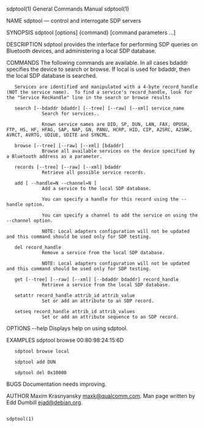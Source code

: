 sdptool(1)                                                                                                                                      General Commands Manual                                                                                                                                      sdptool(1)

NAME
       sdptool — control and interrogate SDP servers

SYNOPSIS
       sdptool [options]  {command}  [command parameters ...]

DESCRIPTION
       sdptool provides the interface for performing SDP queries on Bluetooth devices, and administering a local SDP database.

COMMANDS
       The following commands are available.  In all cases bdaddr specifies the device to search or browse.  If local is used for bdaddr, then the local SDP database is searched.

       Services are identified and manipulated with a 4-byte record_handle (NOT the service name).  To find a service's record_handle, look for the "Service RecHandle" line in the search or browse results

       search [--bdaddr bdaddr] [--tree] [--raw] [--xml] service_name
                 Search for services..

                 Known service names are DID, SP, DUN, LAN, FAX, OPUSH, FTP, HS, HF, HFAG, SAP, NAP, GN, PANU, HCRP, HID, CIP, A2SRC, A2SNK, AVRCT, AVRTG, UDIUE, UDITE and SYNCML.

       browse [--tree] [--raw] [--xml] [bdaddr]
                 Browse all available services on the device specified by a Bluetooth address as a parameter.

       records [--tree] [--raw] [--xml] bdaddr
                 Retrieve all possible service records.

       add [ --handle=N --channel=N ]
                 Add a service to the local SDP database.

                 You can specify a handle for this record using the --handle option.

                 You can specify a channel to add the service on using the --channel option.

                 NOTE: Local adapters configuration will not be updated and this command should be used only for SDP testing.

       del record_handle
                 Remove a service from the local SDP database.

                 NOTE: Local adapters configuration will not be updated and this command should be used only for SDP testing.

       get [--tree] [--raw] [--xml] [--bdaddr bdaddr] record_handle
                 Retrieve a service from the local SDP database.

       setattr record_handle attrib_id attrib_value
                 Set or add an attribute to an SDP record.

       setseq record_handle attrib_id attrib_values
                 Set or add an attribute sequence to an SDP record.

OPTIONS
       --help    Displays help on using sdptool.

EXAMPLES
       sdptool browse 00:80:98:24:15:6D

       sdptool browse local

       sdptool add DUN

       sdptool del 0x10000

BUGS
       Documentation needs improving.

AUTHOR
       Maxim Krasnyansky <maxk@qualcomm.com>. Man page written by Edd Dumbill <ejad@debian.org>.

                                                                                                                                                                                                                                                                                                             sdptool(1)
